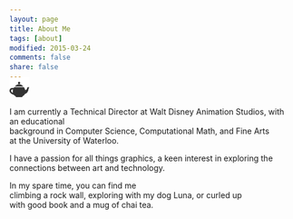 ```yaml
---
layout: page
title: About Me
tags: [about]
modified: 2015-03-24
comments: false
share: false
---
```

 <i class="fa fa-2x fa-graduation-cap"></i>
 <i class="fa fa-2x fa-terminal"></i>
 <i class="fa fa-2x fa-puzzle-piece"></i>
 <i class="fa fa-2x fa-paint-brush"></i>
 <img style="height:35px;margin-top:-25px;" src="../images/teapot.png">

I am currently a Technical Director at Walt Disney Animation Studios, with an educational<br/>
background in Computer Science, Computational Math, and Fine Arts<br/>
at the University of Waterloo.

I have a passion for all things graphics, a keen interest in exploring the<br/>
connections between art and technology.

In my spare time, you can find me<br/>
climbing a rock wall, exploring with my dog Luna, or curled up<br/>
with good book and a mug of chai tea.
